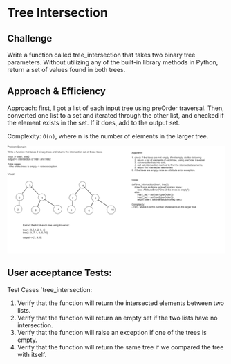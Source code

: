 # Tree Intersection

## Challenge
Write a function called tree_intersection that takes two binary tree parameters.
Without utilizing any of the built-in library methods in Python, return a set of values found in both trees.

## Approach & Efficiency
Approach: first, I got a list of each input tree using preOrder traversal. Then, converted one list to a set and iterated through the other list, and checked if the element exists in the set. If it does, add to the output set.

Complexity: `O(n)`, where n is the number of elements in the larger tree.

![Tree Intersection](../../../assets/tree_intersection.png)

## User acceptance Tests:
Test Cases `tree_intersection:
1. Verify that the function will return the intersected elements between two lists.
2. Verify that the function will return an empty set if the two lists have no intersection.
3. Verify that the function will raise an exception if one of the trees is empty.
4. Verify that the function will return the same tree if we compared the tree with itself.


